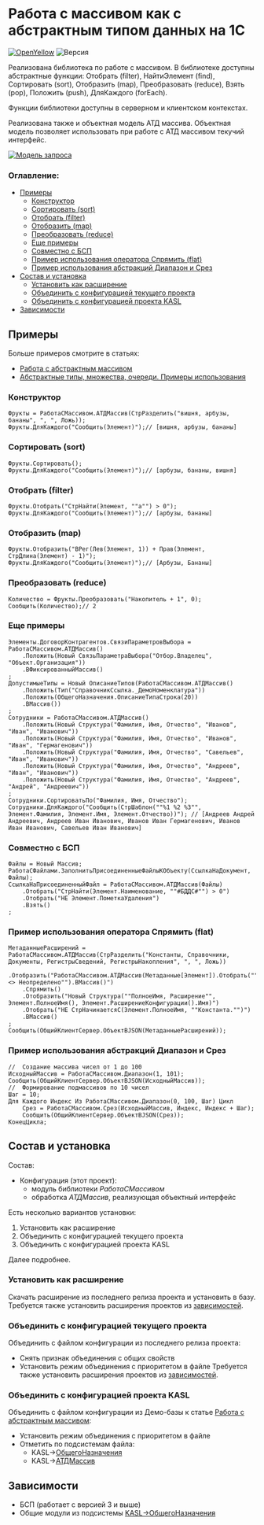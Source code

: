 # Работа с массивом как с абстрактным типом данных на 1С

[![OpenYellow](https://img.shields.io/endpoint?url=https://openyellow.neocities.org/badges/1/382631462.json)](https://openyellow.notion.site/openyellow/24727888daa641af95514b46bee4d6f2?p=7004aa8e80a5459f9c5f779c06c27ccb&amp;pm=s) ![Версия](https://img.shields.io/badge/Версия_1С-8.3.24-yellow)

Реализована библиотека по работе с массивом. В библиотеке доступны абстрактные функции: Отобрать (filter), НайтиЭлемент (find), Сортировать (sort), Отобразить (map), Преобразовать (reduce), Взять (pop), Положить (push), ДляКаждого (forEach).

Функции библиотеки доступны в серверном и клиентском контекстах.

Реализована также и объектная модель АТД массива. Объектная модель позволяет использовать при работе с АТД массивом текучий интерфейс.

[![Модель запроса](https://infostart.ru/bitrix/templates/sandbox_empty/assets/tpl/abo/img/logo.svg)](infostart.ru/1c/articles/1473034/)
### Оглавление:
- [Примеры](#примеры)
	- [Конструктор](#конструктор)
	- [Сортировать (sort)](#сортировать-sort)
	- [Отобрать (filter)](#отобрать-filter)
	- [Отобразить (map)](#отобразить-map)
	- [Преобразовать (reduce)](#преобразовать-reduce)
	- [Еще примеры](#еще-примеры)
	- [Совместно с БСП](#совместно-с-бсп)
	- [Пример использования оператора Спрямить (flat)](#пример-использования-оператора-спрямить-flat)
	- [Пример использования абстракций Диапазон и Срез](#пример-использования-абстракций-диапазон-и-срез)
- [Состав и установка](#состав-и-установка)
	- [Установить как расширение](#установить-как-расширение)
	- [Объединить с конфигурацией текущего проекта](#объединить-с-конфигурацией-текущего-проекта)
	- [Объединить с конфигурацией проекта KASL](#объединить-с-конфигурацией-проекта-kasl)
- [Зависимости](#зависимости)

## Примеры

Больше примеров смотрите в статьях:
- [Работа с абстрактным массивом](https://infostart.ru/1c/articles/1473034/)
- [Абстрактные типы, множества, очереди. Примеры использования](https://infostart.ru/1c/2093459/)

### Конструктор

```bsl
Фрукты = РаботаСМассивом.АТДМассив(СтрРазделить("вишня, арбузы, бананы", ", ", Ложь));
Фрукты.ДляКаждого("Сообщить(Элемент)");// [вишня, арбузы, бананы]
```
### Сортировать (sort)

```bsl
Фрукты.Сортировать();
Фрукты.ДляКаждого("Сообщить(Элемент)");// [арбузы, бананы, вишня]
```
### Отобрать (filter)

```bsl
Фрукты.Отобрать("СтрНайти(Элемент, ""а"") > 0");
Фрукты.ДляКаждого("Сообщить(Элемент)");// [арбузы, бананы]
```
### Отобразить (map)

```bsl
Фрукты.Отобразить("ВРег(Лев(Элемент, 1)) + Прав(Элемент, СтрДлина(Элемент) - 1)");
Фрукты.ДляКаждого("Сообщить(Элемент)");// [Арбузы, Бананы]
```
### Преобразовать (reduce)

```bsl
Количество = Фрукты.Преобразовать("Накопитель + 1", 0);
Сообщить(Количество);// 2
```
### Еще примеры

```bsl
Элементы.ДоговорКонтрагентов.СвязиПараметровВыбора = РаботаСМассивом.АТДМассив()
	.Положить(Новый СвязьПараметраВыбора("Отбор.Владелец", "Объект.Организация"))
	.ВФиксированныйМассив()
;
ДопустимыеТипы = Новый ОписаниеТипов(РаботаСМассивом.АТДМассив()
	.Положить(Тип("СправочникСсылка._ДемоНоменклатура"))
	.Положить(ОбщегоНазначения.ОписаниеТипаСтрока(20))
	.ВМассив())
;
Сотрудники = РаботаСМассивом.АТДМассив()
	.Положить(Новый Структура("Фамилия, Имя, Отчество", "Иванов", "Иван", "Иванович"))
	.Положить(Новый Структура("Фамилия, Имя, Отчество", "Иванов", "Иван", "Гермагенович"))
	.Положить(Новый Структура("Фамилия, Имя, Отчество", "Савельев", "Иван", "Иванович"))
	.Положить(Новый Структура("Фамилия, Имя, Отчество", "Андреев", "Иван", "Иванович"))
	.Положить(Новый Структура("Фамилия, Имя, Отчество", "Андреев", "Андрей", "Андреевич"))
;
Сотрудники.СортироватьПо("Фамилия, Имя, Отчество");
Сотрудники.ДляКаждого("Сообщить(СтрШаблон(""%1 %2 %3"", Элемент.Фамилия, Элемент.Имя, Элемент.Отчество))"); // [Андреев Андрей Андреевич, Андреев Иван Иванович, Иванов Иван Гермагенович, Иванов Иван Иванович, Савельев Иван Иванович]
```
### Совместно с БСП

```bsl
Файлы = Новый Массив;
РаботаСФайлами.ЗаполнитьПрисоединенныеФайлыКОбъекту(СсылкаНаДокумент, Файлы);
СсылкаНаПрисоединенныйФайл = РаботаСМассивом.АТДМассив(Файлы)
	.Отобрать("СтрНайти(Элемент.Наименование, ""#БДДС#"") > 0")
	.Отобрать("НЕ Элемент.ПометкаУдаления")
	.Взять()
;
```
### Пример использования оператора Спрямить (flat)

```bsl
МетаданныеРасширений = РаботаСМассивом.АТДМассив(СтрРазделить("Константы, Справочники, Документы, РегистрыСведений, РегистрыНакопления", ", ", Ложь))
	.Отобразить("РаботаСМассивом.АТДМассив(Метаданные[Элемент]).Отобрать(""Элемент.РасширениеКонфигурации() <> Неопределено"").ВМассив()")
	.Спрямить()
	.Отобразить("Новый Структура(""ПолноеИмя, Расширение"", Элемент.ПолноеИмя(), Элемент.РасширениеКонфигурации().Имя)")
	.Отобрать("НЕ СтрНачинаетсяС(Элемент.ПолноеИмя, ""Константа."")")
	.ВМассив()
;
Сообщить(ОбщийКлиентСервер.ОбъектВJSON(МетаданныеРасширений));
```
### Пример использования абстракций Диапазон и Срез

```bsl
//  Создание массива чисел от 1 до 100
ИсходныйМассив = РаботаСМассивом.Диапазон(1, 101);
Сообщить(ОбщийКлиентСервер.ОбъектВJSON(ИсходныйМассив));
//  Формирование подмассивов по 10 чисел
Шаг = 10;
Для Каждого Индекс Из РаботаСМассивом.Диапазон(0, 100, Шаг) Цикл
    Срез = РаботаСМассивом.Срез(ИсходныйМассив, Индекс, Индекс + Шаг);
    Сообщить(ОбщийКлиентСервер.ОбъектВJSON(Срез));
КонецЦикла;
```
## Состав и установка

Состав:
- Конфигурация (этот проект):
	- модуль библиотеки *РаботаСМассивом*
	- обработка *АТДМассив*, реализующая объектный интерфейс

Есть несколько вариантов установки:
1. Установить как расширение
2. Объединить с конфигурацией текущего проекта
3. Объединить с конфигурацией проекта KASL

Далее подробнее.
### Установить как расширение

Скачать расширение из последнего релиза проекта и установить в базу.
Требуется также установить расширения проектов из [зависимостей](#зависимости).
### Объединить с конфигурацией текущего проекта

Объединить с файлом конфигурации из последнего релиза проекта:
- Снять признак объединения с общих свойств
- Установить режим объединения с приоритетом в файле
Требуется также установить расширения проектов из [зависимостей](#зависимости).
### Объединить с конфигурацией проекта KASL

Объединить с файлом конфигурации из Демо-базы к статье [Работа с абстрактным массивом](https://infostart.ru/1c/articles/1473034/):
- Установить режим объединения с приоритетом в файле
- Отметить по подсистемам файла:
	- KASL->[ОбщегоНазначения](https://github.com/KalyakinAG/common)
	- KASL->[АТДМассив](https://github.com/KalyakinAG/adt-array)
## Зависимости

- БСП (работает с версией 3 и выше)
- Общие модули из подсистемы [KASL->ОбщегоНазначения](https://github.com/KalyakinAG/common)
